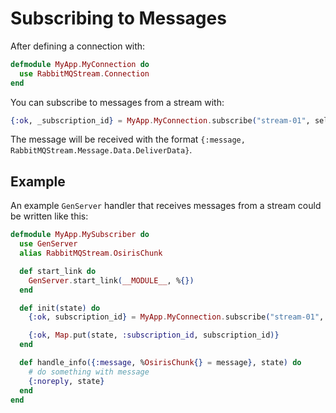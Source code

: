 # Subscribing to Messages

After defining a connection with:

```elixir
defmodule MyApp.MyConnection do
  use RabbitMQStream.Connection
end
```

You can subscribe to messages from a stream with:

```elixir
{:ok, _subscription_id} = MyApp.MyConnection.subscribe("stream-01", self(), :next, 999)
```

The message will be received with the format `{:message, RabbitMQStream.Message.Data.DeliverData}`.

## Example

An example `GenServer` handler that receives messages from a stream could be written like this:

```elixir
defmodule MyApp.MySubscriber do
  use GenServer
  alias RabbitMQStream.OsirisChunk

  def start_link do
    GenServer.start_link(__MODULE__, %{})
  end

  def init(state) do
    {:ok, subscription_id} = MyApp.MyConnection.subscribe("stream-01", self(), :next, 999)

    {:ok, Map.put(state, :subscription_id, subscription_id)}
  end

  def handle_info({:message, %OsirisChunk{} = message}, state) do
    # do something with message
    {:noreply, state}
  end
end
```
